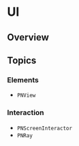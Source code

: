 # UI

<!--summary-->

## Overview

<!--overview-->

## Topics

### Elements

- ``PNView``

### Interaction

- ``PNScreenInteractor``
- ``PNRay``
